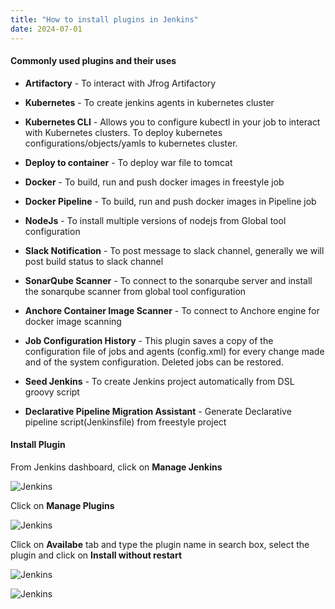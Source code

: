 ```yaml
---
title: "How to install plugins in Jenkins"
date: 2024-07-01
---
```


#### Commonly used plugins and their uses

- **Artifactory** - To interact with Jfrog Artifactory

- **Kubernetes** - To create jenkins agents in kubernetes cluster

- **Kubernetes CLI** - Allows you to configure kubectl in your job to interact with Kubernetes clusters. To deploy kubernetes configurations/objects/yamls to kubernetes cluster.

- **Deploy to container** - To deploy war file to tomcat

- **Docker** - To build, run and push docker images in freestyle job

- **Docker Pipeline** - To build, run and push docker images in Pipeline job

- **NodeJs** - To install multiple versions of nodejs from Global tool configuration

- **Slack Notification** - To post message to slack channel, generally we will post build status to slack channel

- **SonarQube Scanner** - To connect to the sonarqube server and install the sonarqube scanner from global tool configuration

- **Anchore Container Image Scanner** - To connect to Anchore engine for docker image scanning

- **Job Configuration History** - This plugin saves a copy of the configuration file of jobs and agents (config.xml) for every change made and of the system configuration. Deleted jobs can be restored.

- **Seed Jenkins** - To create Jenkins project automatically from DSL groovy script

- **Declarative Pipeline Migration Assistant** - Generate Declarative pipeline script(Jenkinsfile) from freestyle project

#### Install Plugin

From Jenkins dashboard, click on **Manage Jenkins**

![Jenkins](../images/jenkins-manage-jenkins.png)

Click on **Manage Plugins**

![Jenkins](../images/jenkins-manage-plugins.png)

Click on **Availabe** tab and type the plugin name in search box, select the plugin and click on **Install without restart**

![Jenkins](../images/jenkins-plugin-installation.png)

![Jenkins](../images/jenkins-plugin-install-success.png)
